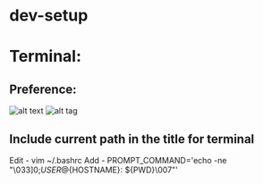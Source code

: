 # dev-setup

# Terminal:

## Preference:
![alt text](dev-setup/preference_command.jpg "Terminal command preference")
![alt tag](dev-setup/preference_color.jpg "Terminal preference - color")

## Include current path in the title for terminal
Edit - vim ~/.bashrc
Add - PROMPT_COMMAND='echo -ne "\033]0;${USER}@${HOSTNAME}: ${PWD}\007"'

